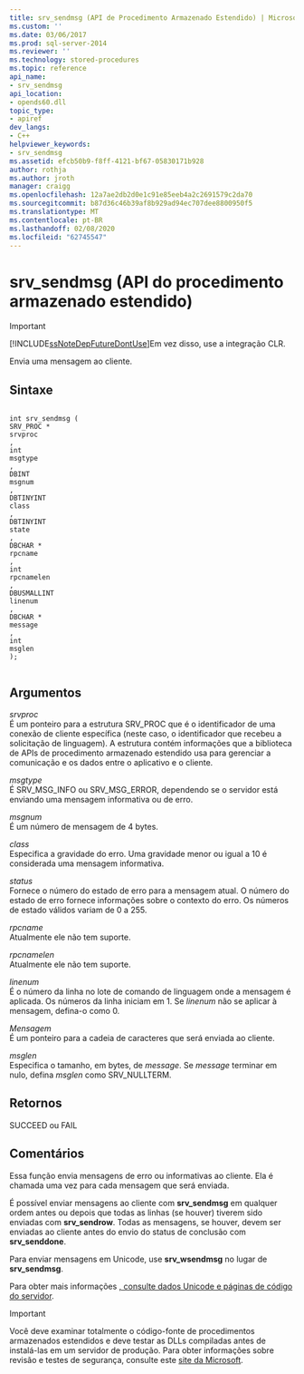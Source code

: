 ```yaml
---
title: srv_sendmsg (API de Procedimento Armazenado Estendido) | Microsoft Docs
ms.custom: ''
ms.date: 03/06/2017
ms.prod: sql-server-2014
ms.reviewer: ''
ms.technology: stored-procedures
ms.topic: reference
api_name:
- srv_sendmsg
api_location:
- opends60.dll
topic_type:
- apiref
dev_langs:
- C++
helpviewer_keywords:
- srv_sendmsg
ms.assetid: efcb50b9-f8ff-4121-bf67-05830171b928
author: rothja
ms.author: jroth
manager: craigg
ms.openlocfilehash: 12a7ae2db2d0e1c91e85eeb4a2c2691579c2da70
ms.sourcegitcommit: b87d36c46b39af8b929ad94ec707dee8800950f5
ms.translationtype: MT
ms.contentlocale: pt-BR
ms.lasthandoff: 02/08/2020
ms.locfileid: "62745547"
---
```

# <a name="srv_sendmsg-extended-stored-procedure-api"></a>srv_sendmsg (API do procedimento armazenado estendido)
    
> [!IMPORTANT]  
>  [!INCLUDE[ssNoteDepFutureDontUse](../../includes/ssnotedepfuturedontuse-md.md)]Em vez disso, use a integração CLR.  
  
 Envia uma mensagem ao cliente.  
  
## <a name="syntax"></a>Sintaxe  
  
```  
  
int srv_sendmsg (  
SRV_PROC *  
srvproc  
,  
int  
msgtype  
,  
DBINT  
msgnum  
,  
DBTINYINT  
class  
,   
DBTINYINT  
state  
,  
DBCHAR *  
rpcname  
,  
int   
rpcnamelen  
,  
DBUSMALLINT  
linenum  
,  
DBCHAR *  
message  
,  
int  
msglen   
);  
  
```  
  
## <a name="arguments"></a>Argumentos  
 *srvproc*  
 É um ponteiro para a estrutura SRV_PROC que é o identificador de uma conexão de cliente específica (neste caso, o identificador que recebeu a solicitação de linguagem). A estrutura contém informações que a biblioteca de APIs de procedimento armazenado estendido usa para gerenciar a comunicação e os dados entre o aplicativo e o cliente.  
  
 *msgtype*  
 É SRV_MSG_INFO ou SRV_MSG_ERROR, dependendo se o servidor está enviando uma mensagem informativa ou de erro.  
  
 *msgnum*  
 É um número de mensagem de 4 bytes.  
  
 *class*  
 Especifica a gravidade do erro. Uma gravidade menor ou igual a 10 é considerada uma mensagem informativa.  
  
 *status*  
 Fornece o número do estado de erro para a mensagem atual. O número do estado de erro fornece informações sobre o contexto do erro. Os números de estado válidos variam de 0 a 255.  
  
 *rpcname*  
 Atualmente ele não tem suporte.  
  
 *rpcnamelen*  
 Atualmente ele não tem suporte.  
  
 *linenum*  
 É o número da linha no lote de comando de linguagem onde a mensagem é aplicada. Os números da linha iniciam em 1. Se *linenum* não se aplicar à mensagem, defina-o como 0.  
  
 *Mensagem*  
 É um ponteiro para a cadeia de caracteres que será enviada ao cliente.  
  
 *msglen*  
 Especifica o tamanho, em bytes, de *message*. Se *message* terminar em nulo, defina *msglen* como SRV_NULLTERM.  
  
## <a name="returns"></a>Retornos  
 SUCCEED ou FAIL  
  
## <a name="remarks"></a>Comentários  
 Essa função envia mensagens de erro ou informativas ao cliente. Ela é chamada uma vez para cada mensagem que será enviada.  
  
 É possível enviar mensagens ao cliente com **srv_sendmsg** em qualquer ordem antes ou depois que todas as linhas (se houver) tiverem sido enviadas com **srv_sendrow**. Todas as mensagens, se houver, devem ser enviadas ao cliente antes do envio do status de conclusão com **srv_senddone**.  
  
 Para enviar mensagens em Unicode, use **srv_wsendmsg** no lugar de **srv_sendmsg**.  
  
 Para obter mais informações [, consulte dados Unicode e páginas de código do servidor](../extended-stored-procedures-programming/unicode-data-and-server-code-pages.md).  
  
> [!IMPORTANT]  
>  Você deve examinar totalmente o código-fonte de procedimentos armazenados estendidos e deve testar as DLLs compiladas antes de instalá-las em um servidor de produção. Para obter informações sobre revisão e testes de segurança, consulte este [site da Microsoft](https://go.microsoft.com/fwlink/?LinkID=54761&amp;clcid=0x409https://msdn.microsoft.com/security/).  
  
  
